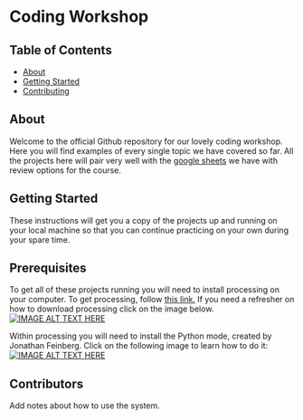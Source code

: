 # Coding Workshop

## Table of Contents

- [About](#about)
- [Getting Started](#getting_started)
- [Contributing](#contributors)

## About <a name = "about"></a>

Welcome to the official Github repository for our lovely coding workshop. Here you will find examples of every single topic we have covered so far. All the projects here will pair very well with the [google sheets](https://docs.google.com/spreadsheets/d/1a_OME282ngKiFFuauJqImK2Bfyk7kejBDFZeJtpxEus/edit?usp=sharing#gid=43686953) we have with review options for the course.

## Getting Started <a name = "getting_started"></a>

These instructions will get you a copy of the projects up and running on your local machine so that you can continue practicing on your own during your spare time.

## Prerequisites

To get all of these projects running you will need to install processing on your computer. To get processing, follow [this link.](https://processing.org/download/) 
If you need a refresher on how to download processing click on the image below.
[![IMAGE ALT TEXT HERE](http://i3.ytimg.com/vi/Q04sKyZsUKo/hqdefault.jpg)](https://www.youtube.com/watch?v=Q04sKyZsUKo)


Within processing you will need to install the Python mode, created by Jonathan Feinberg. Click on the following image to learn how to do it:
[![IMAGE ALT TEXT HERE](http://i3.ytimg.com/vi/bngDW7BA73E/hqdefault.jpg)](https://www.youtube.com/watch?v=bngDW7BA73E)


## Contributors <a name = "contributors"></a>

Add notes about how to use the system.
